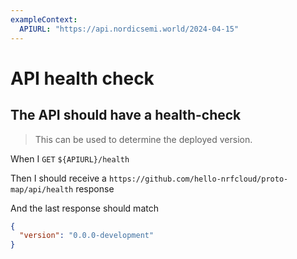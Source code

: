 ```yaml
---
exampleContext:
  APIURL: "https://api.nordicsemi.world/2024-04-15"
---
```


# API health check

## The API should have a health-check

> This can be used to determine the deployed version.

When I `GET` `${APIURL}/health`

Then I should receive a `https://github.com/hello-nrfcloud/proto-map/api/health`
response

And the last response should match

```json
{
  "version": "0.0.0-development"
}
```
